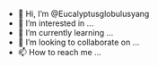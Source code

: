 - 👋 Hi, I’m @Eucalyptusglobulusyang
- 👀 I’m interested in ...
- 🌱 I’m currently learning ...
- 💞️ I’m looking to collaborate on ...
- 📫 How to reach me ...

<!---
Eucalyptusglobulusyang/Eucalyptusglobulusyang is a ✨ special ✨ repository because its `README.md` (this file) appears on your GitHub profile.
You can click the Preview link to take a look at your changes.
--->
